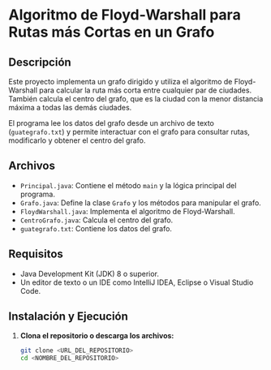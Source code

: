 # Algoritmo de Floyd-Warshall para Rutas más Cortas en un Grafo

## Descripción

Este proyecto implementa un grafo dirigido y utiliza el algoritmo de Floyd-Warshall para calcular la ruta más corta entre cualquier par de ciudades. También calcula el centro del grafo, que es la ciudad con la menor distancia máxima a todas las demás ciudades.

El programa lee los datos del grafo desde un archivo de texto (`guategrafo.txt`) y permite interactuar con el grafo para consultar rutas, modificarlo y obtener el centro del grafo.

## Archivos

- `Principal.java`: Contiene el método `main` y la lógica principal del programa.
- `Grafo.java`: Define la clase `Grafo` y los métodos para manipular el grafo.
- `FloydWarshall.java`: Implementa el algoritmo de Floyd-Warshall.
- `CentroGrafo.java`: Calcula el centro del grafo.
- `guategrafo.txt`: Contiene los datos del grafo.

## Requisitos

- Java Development Kit (JDK) 8 o superior.
- Un editor de texto o un IDE como IntelliJ IDEA, Eclipse o Visual Studio Code.

## Instalación y Ejecución

1. **Clona el repositorio o descarga los archivos:**
   ```sh
   git clone <URL_DEL_REPOSITORIO>
   cd <NOMBRE_DEL_REPOSITORIO>
